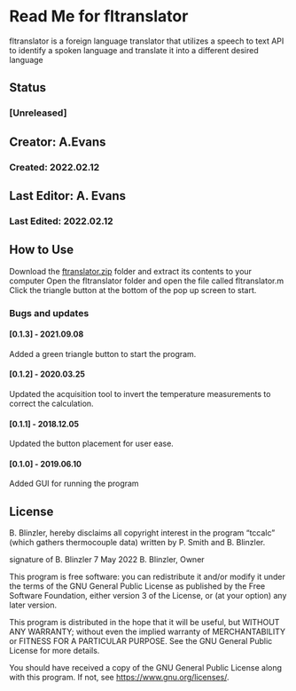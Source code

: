 # Read Me for fltranslator
fltranslator is a foreign language translator that utilizes a speech to text API to identify a spoken language and translate it into a different desired language
## Status
### [Unreleased]
## Creator: A.Evans
### Created: 2022.02.12
## Last Editor: A. Evans
### Last Edited: 2022.02.12

## How to Use
Download the [ftranslator.zip](github.com/link "fltranslator.zip") folder and extract its contents to your computer
Open the fltranslator folder and open the file called fltranslator.m
Click the triangle button at the bottom of the pop up screen to start. 

### Bugs and updates
#### [0.1.3] - 2021.09.08 
Added a green triangle button to start the program.
#### [0.1.2] - 2020.03.25 
Updated the acquisition tool to invert the temperature measurements to correct the calculation.
#### [0.1.1] - 2018.12.05
Updated the button placement for user ease.
#### [0.1.0] - 2019.06.10
Added GUI for running the program

## License
B. Blinzler, hereby disclaims all copyright interest in the program “tccalc” (which gathers thermocouple data) written by P. Smith and B. Blinzler.

signature of B. Blinzler 7 May 2022
B. Blinzler, Owner

This program is free software: you can redistribute it and/or modify it under the terms of the GNU General Public License as published by the Free Software Foundation, either version 3 of the License, or (at your option) any later version.

This program is distributed in the hope that it will be useful, but WITHOUT ANY WARRANTY; without even the implied warranty of MERCHANTABILITY or FITNESS FOR A PARTICULAR PURPOSE. See the GNU General Public License for more details.

You should have received a copy of the GNU General Public License along with this program. If not, see <https://www.gnu.org/licenses/>.